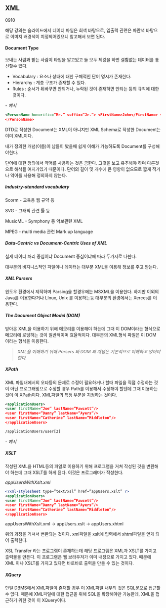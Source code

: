 ## XML

0910

해당 강의는 슬라이드에서 데이터 파일은 회색 바탕으로, 입출력 관련은 파란색 바탕으로 이미지 배경색이 지정되어있으니 참고해서 보면 된다.

#### Document Type

보내는 사람과 받는 사람이 타입을 알고있고 둘 모두 체킹을 하면 결함없는 데이터를 통신할수 있다.

- Vocabulary : 요소나 상태에 대한 구체적인 단어 명시가 존재한다.
- Hierarchy : 계층 구조가 존재할 수 있다.
- Rules : 순서가 뒤바꾸면 안되거나, 누락된 것이 존재하면 안되는  등의 규칙에 대한 것이다. 

*- 예시*

```xml
<PersonName honorific=“Mr.” suffix=“Jr.”> <FirstName>John</FirstName> <MiddleName>Q</MiddleName> <LastName>Public</LastName>
</PersonName>
```



DTD로 작성한 Document는 XML이 아니지만 XML Schema로 작성한 Document는 이미 XML이다. 

내가 정의한 개념(이름)이 남들이 봤을때 쉽게 이해가 가능하도록 Document를 구성해야한다. 

단어에 대한 정의에서 약어를 사용하는 것은 금한다. 그것을 보고 유추해야 하며 다른것으로 해석될 여지가있기 때문이다. 단어의 길이 및 개수에 큰 영향이 없으므로 짧게 적거나 약어를 사용해 정의하지 않는다. 

##### Industry-standard vocabulary

Scorm - 교육용 웹 규약 등

SVG - 그래픽 관련 툴 등

MusicML - Symphony 등 악보관련 XML

MPEG - multi media 관련 Mark up language

##### Data-Centric vs Document-Centric Uses of XML

실제 데이터 처리 중심이냐 Document 중심이냐에 따라 두가지로 나뉜다.

대부분의 비지니스적인 파일이나 데이터는 대부분 XML을 이용해 정보를 주고 받는다.

##### XML Parsers

윈도우 환경에서 제작하며 Parsing을 할경우에는 MSXML을 이용한다. 하지만 이외의 Java를 이용한다거나 LInux, Unix 를 이용하는등 대부분의 환경에서는 Xerces를 이용한다.

##### The Document Object Model (DOM)

받아온 XML을 이용하기 위해 메모리를 이용해야 하는데 그때 이 DOM이라는 형식으로 메모리에 로딩하는 것이 일반적이며 효율적이다. 대부분의 XML형식 파일은 이 DOM 이라는 형식을 이용한다.



> *XML을 이해하기 위해 Parsers 와 DOM 의 개념은 기본적으로 이해하고 있어야 한다.*



##### XPath

XML 파잍내에서의 오타등의 문제로 수정이 필요하거나 할때 파일을 직접 수정하는 것이 아닌 프로그래밍으로 수정할 경우 Path를 이용해서 수정해야 할텐데 그때 이용하는 것이 이 XPath이다. XML파일의 특정 부분을 지정하는 것이다. 

```xml
<applicationUsers>
<user firstName=”Joe” lastName=”Fawcett”/>
<user firstName=”Danny” lastName=”Ayers”/>
<user firstName=”Catherine” lastName=”Middleton”/>
</applicationUsers>
```

```xml
/applicationUsers/user[2] 
```

*- 예시*

##### XSLT

작성된 XML을 HTML등의 파일로 이용하기 위해 프로그램을 거쳐 작성된 것을 변환해야 하는데 그때 XSLT를 하게 된다. 이것은 프로그래머가 작성한다.

*appUsersWithXslt.xml*

```xml
<?xml-stylesheet type=”text/xsl” href=”appUsers.xslt” ?>
<applicationUsers>
<user firstName=”Joe” lastName=”Fawcett”/>
<user firstName=”Danny” lastName=”Ayers”/>
<user firstName=”Catherine” lastName=”Middleton”/>
</applicationUsers>
```

appUsersWithXslt.xml -> appUsers.xslt -> appUsers.xhtml

위의 과정을 거쳐서 변환되는 것이다. xml파일을 xslt에 입력해서 xhtml파일을 얻게 되어 출력한다.

XSL Transfer 라는 프로그램이 존재하는데 해당 프로그램은 XML과 XSLT를 가지고 출력물을 만든다. 이 프로그램은 웹 브라우저가 이미 내장으로 가지고 있다. 때문에 XML 이나 XSLT를 가지고 있다면 바로바로 출력을 만들 수 있는 것이다.

##### XQuery

만일 DBMS에서 XML파일이 존재할 경우 이 XML파일 내부의 것은 SQL문으로 접근할수 없다. 때문에 XML파일에 대한 접근을 위해 SQL을 확장해야만 가능한데, XML을 접근하기 위한 것이 이 XQuery이다. 
